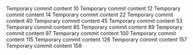 Temporary commit content 10
Temporary commit content 12
Temporary commit content 14
Temporary commit content 22
Temporary commit content 40
Temporary commit content 45
Temporary commit content 53
Temporary commit content 85
Temporary commit content 89
Temporary commit content 97
Temporary commit content 100
Temporary commit content 115
Temporary commit content 126
Temporary commit content 157
Temporary commit content 158
